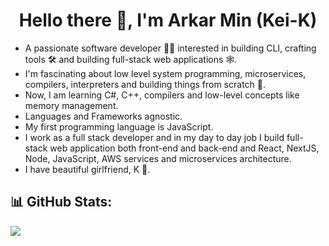 <h1 align="center">
  Hello there 👋, I'm Arkar Min (Kei-K)
</h1>

- A passionate software developer 🧑‍💻 interested in building CLI, crafting tools 🛠️ and building full-stack web applications 🕸️.
- I'm fascinating about low level system programming, microservices, compilers, interpreters and building things from scratch 🚀.
- Now, I am learning C#, C++, compilers and low-level concepts like memory management.
- Languages and Frameworks agnostic.
- My first programming language is JavaScript.
- I work as a full stack developer and in my day to day job I build full-stack web application both front-end and back-end and React, NextJS, Node, JavaScript, AWS services and microservices architecture.
- I have beautiful girlfriend, K 💙.

## 📊 GitHub Stats:
![](https://github-readme-stats.vercel.app/api/top-langs/?username=Kei-K23&theme=dark&hide_border=false&include_all_commits=false&count_private=false&layout=compact)
